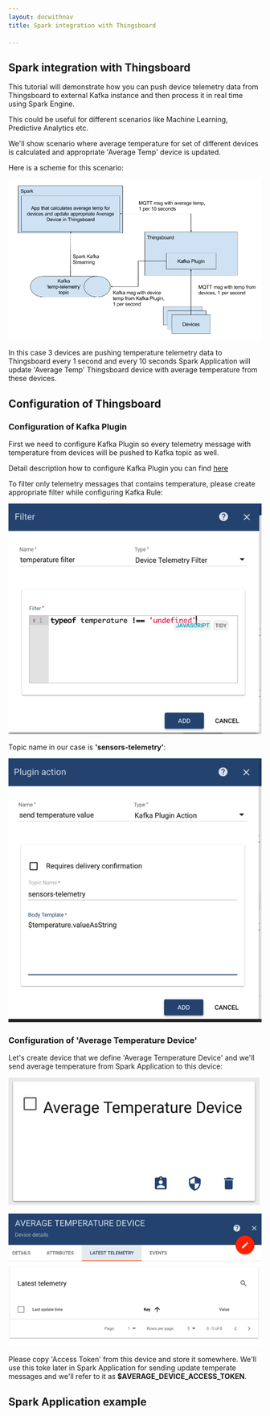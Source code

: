 ```yaml
---
layout: docwithnav
title: Spark integration with Thingsboard

---
```


## Spark integration with Thingsboard

This tutorial will demonstrate how you can push device telemetry data from Thingsboard to external Kafka instance and then process it in real time using Spark Engine.

This could be useful for different scenarios like Machine Learning, Predictive Analytics etc.

We'll show scenario where average temperature for set of different devices is calculated and appropriate 'Average Temp' device is updated.

Here is a scheme for this scenario:

![image](/images/samples/analytics/spark/spark-thingsboard-integration.png)

In this case 3 devices are pushing temperature telemetry data to Thingsboard every 1 second and every 10 seconds Spark Application will update 'Average Temp' Thingsboard device with average temperature from these devices.

## Configuration of Thingsboard

### Configuration of Kafka Plugin

First we need to configure Kafka Plugin so every telemetry message with temperature from devices will be pushed to Kafka topic as well.

Detail description how to configure Kafka Plugin you can find [here](/docs/reference/plugins/kafka/)

To filter only telemetry messages that contains temperature, please create appropriate filter while configuring Kafka Rule:

![image](/images/samples/analytics/spark/kafka-temperature-filter.png)

Topic name in our case is **'sensors-telemetry'**:

![image](/images/samples/analytics/spark/kafka-plugin-action.png)

### Configuration of 'Average Temperature Device'

Let's create device that we define 'Average Temperature Device' and we'll send average temperature from Spark Application to this device:

![image](/images/samples/analytics/spark/average-device.png)

![image](/images/samples/analytics/spark/average-device-details.png)

Please copy 'Access Token' from this device and store it somewhere. We'll use this toke later in Spark Application for sending update temperate messages and we'll refer to it as **$AVERAGE_DEVICE_ACCESS_TOKEN**.

## Spark Application example